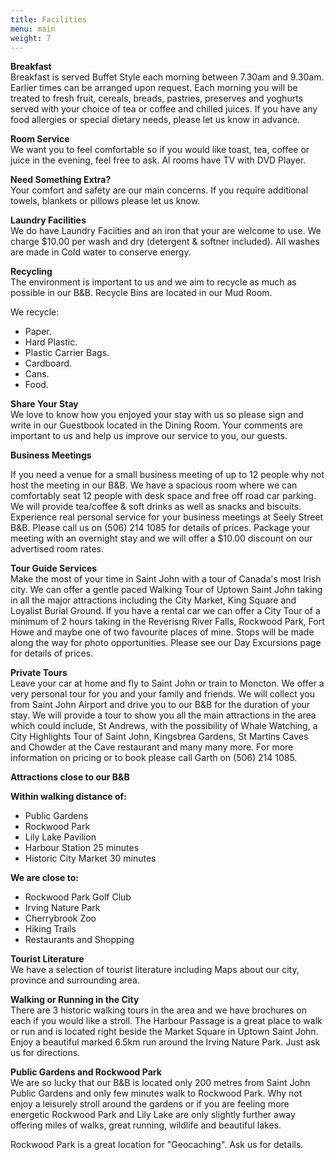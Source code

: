 ```yaml
---
title: Facilities
menu: main
weight: 7
---
```


**Breakfast**  
Breakfast is served Buffet Style each morning between 7.30am and 9.30am. Earlier times can be arranged upon request. Each morning you will be treated to fresh fruit, cereals, breads, pastries, preserves and yoghurts served with your choice of tea or coffee and chilled juices. If you have any food allergies or special dietary needs, please let us know in advance.

**Room Service**  
We want you to feel comfortable so if you would like toast, tea, coffee or juice in the evening, feel free to ask. Al rooms have TV with DVD Player.

**Need Something Extra?**  
Your comfort and safety are our main concerns. If you require additional towels, blankets or pillows please let us know.

**Laundry Facilities**  
We do have Laundry Faciities and an iron that your are welcome to use. We charge $10.00 per wash and dry (detergent & softner included). All washes are made in Cold water to conserve energy.

**Recycling**  
The environment is important to us and we aim to recycle as much as possible in our B&B. Recycle Bins are located in our Mud Room.

We recycle:

* Paper.
* Hard Plastic.
* Plastic Carrier Bags.
* Cardboard.
* Cans.
* Food.

**Share Your Stay**  
We love to know how you enjoyed your stay with us so please sign and write in our Guestbook located in the Dining Room. Your comments are important to us and help us improve our service to you, our guests.

**Business Meetings**

If you need a venue for a small business meeting of up to 12 people why not host the meeting in our B&B. We have a spacious room where we can comfortably seat 12 people with desk space and free off road car parking. We will provide tea/coffee & soft drinks as well as snacks and biscuits. Experience real personal service for your business meetings at Seely Street B&B. Please call us on (506) 214 1085 for details of prices. Package your meeting with an overnight stay and we will offer a $10.00 discount on our advertised room rates.

**Tour Guide Services**  
Make the most of your time in Saint John with a tour of Canada's most Irish city. We can offer a gentle paced Walking Tour of Uptown Saint John taking in all the major attractions including the City Market, King Square and Loyalist Burial Ground.  If you have a rental car we can offer a City Tour of a minimum of 2 hours taking in the Reverisng River Falls, Rockwood Park, Fort Howe and maybe one of two favourite places of mine. Stops will be made along the way for photo opportunities. Please see our Day Excursions page for details of prices.

**Private Tours**  
Leave your car at home and fly to Saint John or train to Moncton. We offer a very personal tour for you and your family and friends. We will collect you from Saint John Airport and drive you to our B&B for the duration of your stay. We will provide a tour to show you all the main attractions in the area which could include, St Andrews, with the possibility of Whale Watching, a City Highlights Tour of Saint John, Kingsbrea Gardens, St Martins Caves and Chowder at the Cave restaurant and many many more. For more information on pricing or to book please call Garth on (506) 214 1085.

**Attractions close to our B&B**  

**Within walking distance of:**

* Public Gardens
* Rockwood Park
* Lily Lake Pavilion
* Harbour Station 25 minutes
* Historic City Market 30 minutes

**We are close to:**

* Rockwood Park Golf Club
* Irving Nature Park
* Cherrybrook Zoo
* Hiking Trails
* Restaurants and Shopping

**Tourist Literature**  
We have a selection of tourist literature including Maps about our city, province and surrounding area.

**Walking or Running in the City**  
There are 3 historic walking tours in the area and we have brochures on each if you would like a stroll. The Harbour Passage is a great place to walk or run and is located right beside the Market Square in Uptown Saint John. Enjoy a beautiful marked 6.5km run around the Irving Nature Park. Just ask us for directions.

**Public Gardens and Rockwood Park**  
We are so lucky that our B&B is located only 200 metres from Saint John Public Gardens and only  few minutes walk to Rockwood Park. Why not enjoy a leisurely stroll around the gardens or if you are feeling more energetic Rockwood Park and Lily Lake are only slightly further away offering miles of walks, great running, wildlife and beautiful lakes.

Rockwood Park is a great location for "Geocaching". Ask us for details.

